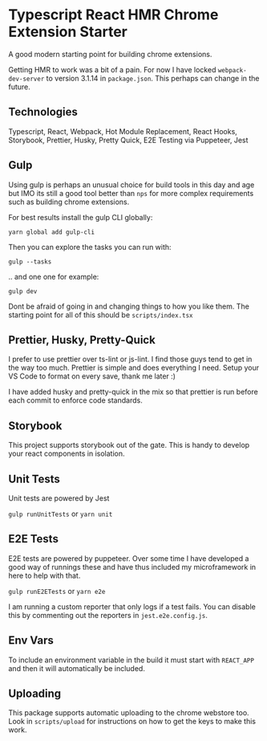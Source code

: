 # Typescript React HMR Chrome Extension Starter

A good modern starting point for building chrome extensions.

Getting HMR to work was a bit of a pain. For now I have locked `webpack-dev-server` to version 3.1.14 in `package.json`. This perhaps can change in the future.

## Technologies

Typescript, React, Webpack, Hot Module Replacement, React Hooks, Storybook, Prettier, Husky, Pretty Quick, E2E Testing via Puppeteer, Jest

## Gulp

Using gulp is perhaps an unusual choice for build tools in this day and age but IMO its still a good tool better than `nps` for more complex requirements such as building chrome extensions.

For best results install the gulp CLI globally:

`yarn global add gulp-cli`

Then you can explore the tasks you can run with:

`gulp --tasks`

.. and one one for example:

`gulp dev`

Dont be afraid of going in and changing things to how you like them. The starting point for all of this should be `scripts/index.tsx`

## Prettier, Husky, Pretty-Quick

I prefer to use prettier over ts-lint or js-lint. I find those guys tend to get in the way too much. Prettier is simple and does everything I need. Setup your VS Code to format on every save, thank me later :)

I have added husky and pretty-quick in the mix so that prettier is run before each commit to enforce code standards.

## Storybook

This project supports storybook out of the gate. This is handy to develop your react components in isolation.

## Unit Tests

Unit tests are powered by Jest

`gulp runUnitTests` or `yarn unit`

## E2E Tests

E2E tests are powered by puppeteer. Over some time I have developed a good way of runnings these and have thus included my microframework in here to help with that.

`gulp runE2ETests` or `yarn e2e`

I am running a custom reporter that only logs if a test fails. You can disable this by commenting out the reporters in `jest.e2e.config.js`.

## Env Vars

To include an environment variable in the build it must start with `REACT_APP` and then it will automatically be included.

## Uploading

This package supports automatic uploading to the chrome webstore too. Look in `scripts/upload` for instructions on how to get the keys to make this work.
